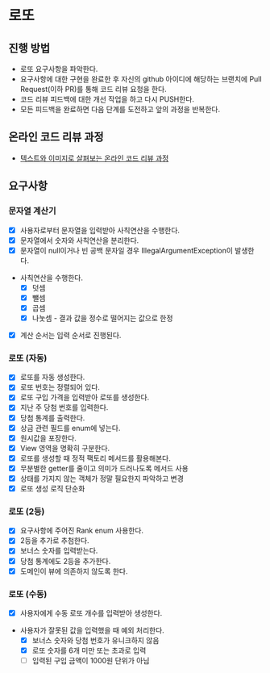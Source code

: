 # 로또
## 진행 방법
* 로또 요구사항을 파악한다.
* 요구사항에 대한 구현을 완료한 후 자신의 github 아이디에 해당하는 브랜치에 Pull Request(이하 PR)를 통해 코드 리뷰 요청을 한다.
* 코드 리뷰 피드백에 대한 개선 작업을 하고 다시 PUSH한다.
* 모든 피드백을 완료하면 다음 단계를 도전하고 앞의 과정을 반복한다.

## 온라인 코드 리뷰 과정
* [텍스트와 이미지로 살펴보는 온라인 코드 리뷰 과정](https://github.com/next-step/nextstep-docs/tree/master/codereview)

## 요구사항
### 문자열 계산기
- [x] 사용자로부터 문자열을 입력받아 사칙연산을 수행한다.
- [x] 문자열에서 숫자와 사칙연산을 분리한다.
- [x] 문자열이 null이거나 빈 공백 문자일 경우 IllegalArgumentException이 발생한다.
- 사칙연산을 수행한다.
  - [x] 덧셈
  - [x] 뺄셈
  - [x] 곱셈
  - [x] 나눗셈 - 결과 값을 정수로 떨어지는 값으로 한정 
- [x] 계산 순서는 입력 순서로 진행된다.

### 로또 (자동)
- [x] 로또를 자동 생성한다.
- [x] 로또 번호는 정렬되어 있다.
- [x] 로또 구입 가격을 입력받아 로또를 생성한다.
- [x] 지난 주 당첨 번호를 입력한다.
- [x] 당첨 통계를 출력한다.
- [x] 상금 관련 필드를 enum에 넣는다.
- [x] 원시값을 포장한다.
- [x] View 영역을 명확히 구분한다.
- [x] 로또를 생성할 때 정적 팩토리 메서드를 활용해본다.
- [x] 무분별한 getter를 줄이고 의미가 드러나도록 메서드 사용
- [x] 상태를 가지지 않는 객체가 정말 필요한지 파악하고 변경
- [x] 로또 생성 로직 단순화 

### 로또 (2등)
- [x] 요구사항에 주어진 Rank enum 사용한다.
- [x] 2등을 추가로 추첨한다.
- [x] 보너스 숫자를 입력받는다. 
- [x] 당첨 통계에도 2등을 추가한다.
- [x] 도메인이 뷰에 의존하지 않도록 한다.

### 로또 (수동)
- [x] 사용자에게 수동 로또 개수를 입력받아 생성한다.
- 사용자가 잘못된 값을 입력했을 때 예외 처리한다.
  - [x] 보너스 숫자와 당첨 번호가 유니크하지 않음
  - [x] 로또 숫자를 6개 미만 또는 초과로 입력
  - [ ] 입력된 구입 금액이 1000원 단위가 아님
